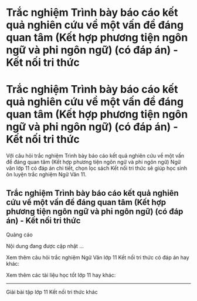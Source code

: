 # Trắc nghiệm Trình bày báo cáo kết quả nghiên cứu về một vấn đề đáng quan tâm (Kết hợp phương tiện ngôn ngữ và phi ngôn ngữ) (có đáp án) - Kết nối tri thức

# Trắc nghiệm Trình bày báo cáo kết quả nghiên cứu về một vấn đề đáng quan tâm (Kết hợp phương tiện ngôn ngữ và phi ngôn ngữ) (có đáp án) - Kết nối tri thức

Với câu hỏi trắc nghiệm Trình bày báo cáo kết quả nghiên cứu về một vấn đề đáng quan tâm (Kết hợp phương tiện ngôn ngữ và phi ngôn ngữ) Ngữ văn lớp 11 có đáp án chi tiết, chọn lọc sách Kết nối tri thức sẽ giúp học sinh ôn luyện trắc nghiệm Ngữ Văn 11.

## Trắc nghiệm Trình bày báo cáo kết quả nghiên cứu về một vấn đề đáng quan tâm (Kết hợp phương tiện ngôn ngữ và phi ngôn ngữ) (có đáp án) - Kết nối tri thức

Quảng cáo

Nội dung đang được cập nhật ...

Xem thêm câu hỏi trắc nghiệm Ngữ Văn lớp 11 Kết nối tri thức có đáp án hay khác:

Xem thêm các tài liệu học tốt lớp 11 hay khác:

* * *

Giải bài tập lớp 11 Kết nối tri thức khác
